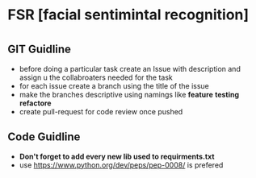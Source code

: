 # FSR [facial sentimintal recognition]

#

## GIT Guidline 
* before doing a particular task create an Issue with description and assign u the collabroaters needed for the task
* for each issue create a branch using the title of the issue 
* make the branches descriptive using namings like **feature** **testing** **refactore**
* create pull-request for code review once pushed 

## Code Guidline
* **Don't forget to add every new lib used to requirments.txt**
*  use https://www.python.org/dev/peps/pep-0008/ is prefered

